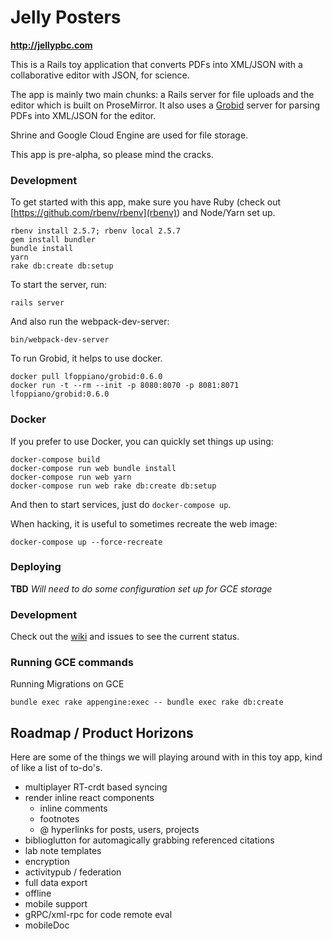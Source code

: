 # Jelly Posters

**http://jellypbc.com**

This is a Rails toy application that converts PDFs into XML/JSON with a collaborative editor with JSON, for science.

The app is mainly two main chunks: a Rails server for file uploads and the editor which is built on ProseMirror. It also uses a [Grobid](https://github.com/kermitt2/grobid) server for parsing PDFs into XML/JSON for the editor.

Shrine and Google Cloud Engine are used for file storage.

This app is pre-alpha, so please mind the cracks.


### Development 
To get started with this app, make sure you have Ruby (check out [https://github.com/rbenv/rbenv](rbenv)) and Node/Yarn set up.

```
rbenv install 2.5.7; rbenv local 2.5.7
gem install bundler
bundle install
yarn
rake db:create db:setup
```

To start the server, run:

```
rails server
```

And also run the webpack-dev-server:

```
bin/webpack-dev-server
```

To run Grobid, it helps to use docker.
```
docker pull lfoppiano/grobid:0.6.0     
docker run -t --rm --init -p 8080:8070 -p 8081:8071 lfoppiano/grobid:0.6.0
```


### Docker

If you prefer to use Docker, you can quickly set things up using:
```
docker-compose build
docker-compose run web bundle install
docker-compose run web yarn
docker-compose run web rake db:create db:setup
```

And then to start services, just do `docker-compose up`.

When hacking, it is useful to sometimes recreate the web image:

```
docker-compose up --force-recreate
```


### Deploying

**TBD**
*Will need to do some configuration set up for GCE storage*


### Development

Check out the [wiki](https://github.com/jellypbc/poster/wiki) and issues to see the current status.


### Running GCE commands

Running Migrations on GCE
```shell
bundle exec rake appengine:exec -- bundle exec rake db:create
```

## Roadmap / Product Horizons
Here are some of the things we will playing around with in this toy app, kind of like a list of to-do's.

- multiplayer RT-crdt based syncing
- render inline react components
  - inline comments
  - footnotes
  - @ hyperlinks for posts, users, projects
- biblioglutton for automagically grabbing referenced citations
- lab note templates
- encryption
- activitypub / federation
- full data export
- offline
- mobile support
- gRPC/xml-rpc for code remote eval
- mobileDoc
